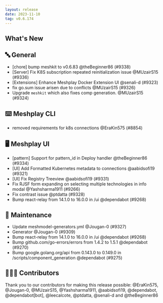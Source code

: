 ```yaml
---
layout: release
date: 2023-11-10
tag: v0.6.174
---
```


## What's New
## 🔤 General
- [chore] bump meshkit to v0.6.83 @theBeginner86 (#9338)
- [Server] Fix K8S subscription repeated reinitialization issue @MUzairS15 (#9336)
- [Extensions] Enhance Meshplay Docker Extension UI @senali-d (#9323)
- fix go.sum issue arisen due to conflicts @MUzairS15 (#9326)
- Upgrade `meshkit` which also fixes comp generation. @MUzairS15 (#9324)

## ⌨️ Meshplay CLI

- removed requirements for k8s connections @EraKin575 (#8854)

## 🖥 Meshplay UI

- [pattern] Support for pattern_id in Deploy handler @theBeginner86 (#9334)
- [UI] Add Formatted Kubernetes metadata to connections @aabidsofi19 (#9321)
- [UI] Fix Registry Treeview @aabidsofi19 (#9331)
- Fix RJSF form expanding on selecting multiple technologies in info modal @Yashsharma1911 (#9266)
- Fix contrast issue @ptdatta (#9328)
- Bump react-relay from 14.1.0 to 16.0.0 in /ui @dependabot (#9268)

## 🧰 Maintenance

- Update meshmodel-generators.yml @Jougan-0 (#9327)
- Generator @Jougan-0 (#9309)
- Bump react-relay from 14.1.0 to 16.0.0 in /ui @dependabot (#9268)
- Bump github.com/go-errors/errors from 1.4.2 to 1.5.1 @dependabot (#9270)
- Bump google.golang.org/api from 0.143.0 to 0.149.0 in /scripts/component_generation @dependabot (#9275)

## 👨🏽‍💻 Contributors

Thank you to our contributors for making this release possible:
@EraKin575, @Jougan-0, @MUzairS15, @Yashsharma1911, @aabidsofi19, @dependabot, @dependabot[bot], @leecalcote, @ptdatta, @senali-d and @theBeginner86
